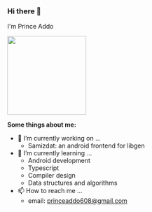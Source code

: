 ### Hi there 👋
I'm Prince Addo

<img height="180em" src="https://github-readme-stats.vercel.app/api/top-langs/?username=prince-ao&layout=compact&langs_count=16&theme=dracula"/>

**Some things about me:**

- 🔭 I’m currently working on ...
  - Samizdat: an android frontend for libgen
- 🌱 I’m currently learning ...
  - Android development
  - Typescript
  - Compiler design
  - Data structures and algorithms
- 📫 How to reach me ...
  - email: princeaddo608@gmail.com
